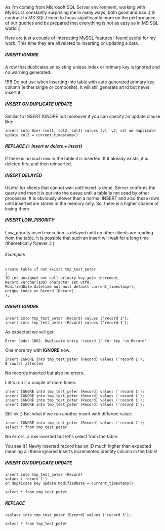As I'm coming from Microsoft SQL Server environment, working with MySQL is constantly surprising me in many ways, both good and bad :) In contrast to MS SQL I need to focus significantly more on the performance of our queries and be prepared that everything is not as easy as in MS SQL world :)

Here are just a couple of interesting MySQL features I found useful for my work. This time they are all related to inserting or updating a data.

##### INSERT IGNORE
A row that duplicates an existing unique index or primary key is ignored and no warning generated.

**!!!!!** Do not use when inserting into table with auto generated primary key column (either single or composite). It will still generate an id but never insert it.

##### INSERT ON DUPLICATE UPDATE
Similar to INSERT IGNORE but moreover it you can specify an update clause like:

`insert into User (col1, col2, col3) values (v1, v2, v3) on duplicate update col3 = current_timestamp()`

##### REPLACE (= insert or delete + insert)
If there is no such row in the table it is inserted. If it already exists, it is deleted first and then reinserted.

##### INSERT DELAYED
Useful for clients that cannot wait until insert is done. Server confirms the query and then it is put into the queue until a table is not used by other processes. It is obviously slower than a normal INSERT and also these rows until inserted are stored in the memory only. So, there is a higher chance of losing them.

##### INSERT LOW_PRIORITY
Low_priority insert execution is delayed until no other clients are reading from the table. It is possible that such an insert will wait for a long time (theoretically forever :) )

###### Examples
```
create table if not exists tmp_test_peter 
(
ID int unsigned not null primary key auto_increment,
Record varchar(100) character set utf8,
ModifiedDate datetime not null default current_timestamp(),
unique index un_Record (Record)
);
```


##### INSERT IGNORE
```
insert into tmp_test_peter (Record) values ('record 1');
insert into tmp_test_peter (Record) values ('record 1');
```

As expected we will get:

`Error Code: 1062. Duplicate entry 'record 1' for key 'un_Record'`

One more try with **IGNORE** now. 
```
insert IGNORE into tmp_test_peter (Record) values ('record 1');
0 row(s) affected
```

No records inserted but also no errors.

Let's run it a couple of more times:
```
insert IGNORE into tmp_test_peter (Record) values ('record 1');
insert IGNORE into tmp_test_peter (Record) values ('record 1');
insert IGNORE into tmp_test_peter (Record) values ('record 1');
insert IGNORE into tmp_test_peter (Record) values ('record 1');
```

Still ok :) But what if we run another insert with different value:

```
insert IGNORE into tmp_test_peter (Record) values ('record 2');
select * from tmp_test_peter
```

No errors, a row inserted but let's select from the table. 

You see it? Newly inserted record has an ID much higher than expected meaning all these ignored inserts incremented identity column in the table!

##### INSERT ON DUPLICATE UPDATE
```
insert into tmp_test_peter (Record)
values ('record 1')
on duplicate key update ModifiedDate = current_timestamp()

select * from tmp_test_peter
```
##### REPLACE

```
replace into tmp_test_peter (Record) values ('record 3');

select * from tmp_test_peter
```
